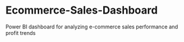 # Ecommerce-Sales-Dashboard
Power BI dashboard for analyzing e-commerce sales performance and profit trends
